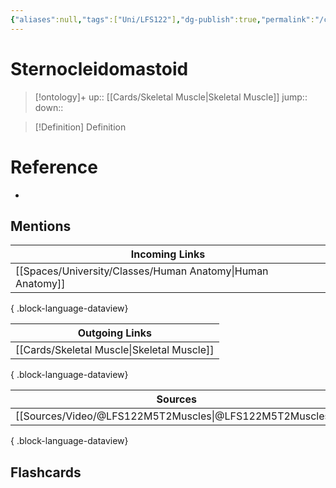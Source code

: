```yaml
---
{"aliases":null,"tags":["Uni/LFS122"],"dg-publish":true,"permalink":"/cards/sternocleidomastoid/","dgPassFrontmatter":true}
---
```


# Sternocleidomastoid

> [!ontology]+
> up:: [[Cards/Skeletal Muscle\|Skeletal Muscle]]
> jump:: 
> down:: 

> [!Definition] Definition
> 

# Reference
- 

## Mentions
| Incoming Links                                                |
| ------------------------------------------------------------- |
| [[Spaces/University/Classes/Human Anatomy\|Human Anatomy]] |

{ .block-language-dataview}

| Outgoing Links                                |
| --------------------------------------------- |
| [[Cards/Skeletal Muscle\|Skeletal Muscle]] |

{ .block-language-dataview}

| Sources                                                     |
| ----------------------------------------------------------- |
| [[Sources/Video/@LFS122M5T2Muscles\|@LFS122M5T2Muscles]] |

{ .block-language-dataview}

## Flashcards 
